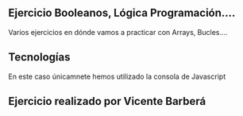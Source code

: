 ## Ejercicio Booleanos, Lógica Programación....

Varios ejercicios en dónde vamos a practicar con Arrays, Bucles....

## Tecnologías

En este caso únicamnete hemos utilizado la consola de Javascript

## Ejercicio realizado por Vicente Barberá
